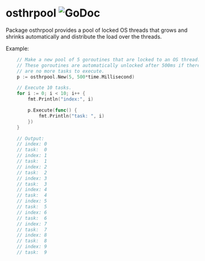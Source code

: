 # osthrpool ![GoDoc](https://godoc.org/github.com/dwlnetnl/osthrpool?status.svg)
Package osthrpool provides a pool of locked OS threads that grows and shrinks automatically and distribute the load over the threads.

Example:
```go
	// Make a new pool of 5 goroutines that are locked to an OS thread.
	// These goroutines are automatically unlocked after 500ms if there
	// are no more tasks to execute.
	p := osthrpool.New(5, 500*time.Millisecond)

	// Execute 10 tasks.
	for i := 0; i < 10; i++ {
		fmt.Println("index:", i)

		p.Execute(func() {
			fmt.Println("task: ", i)
		})
	}

	// Output:
	// index: 0
	// task:  0
	// index: 1
	// task:  1
	// index: 2
	// task:  2
	// index: 3
	// task:  3
	// index: 4
	// task:  4
	// index: 5
	// task:  5
	// index: 6
	// task:  6
	// index: 7
	// task:  7
	// index: 8
	// task:  8
	// index: 9
	// task:  9
```
